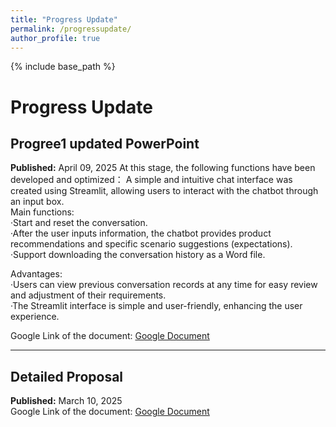 ```yaml
---
title: "Progress Update"
permalink: /progressupdate/
author_profile: true
---
```


{% include base_path %}

# Progress Update

## Progree1 updated PowerPoint

**Published:** April 09, 2025
At this stage, the following functions have been developed and optimized：
A simple and intuitive chat interface was created using Streamlit, allowing users to interact with the chatbot through an input box.<br>
Main functions:<br>
·Start and reset the conversation.<br>
·After the user inputs information, the chatbot provides product recommendations and specific scenario suggestions (expectations).<br>
·Support downloading the conversation history as a Word file. <br>

Advantages:<br>
·Users can view previous conversation records at any time for easy review and adjustment of their requirements.<br>
·The Streamlit interface is simple and user-friendly, enhancing the user experience.<br>


Google Link of the document: [Google Document](https://docs.google.com/presentation/d/1ziEhEjmdMdYZFTAAWn6RYodGdHm2z_3k/edit?usp=share_link&ouid=101294849444813552194&rtpof=true&sd=true)

---

## Detailed Proposal

**Published:** March 10, 2025  
Google Link of the document: [Google Document](https://drive.google.com/file/d/1kr-dIvH3mXhLTdejU-nPHaJ4J8LPKHXa/view?usp=share_link)


